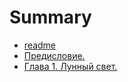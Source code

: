 # Summary

* [readme](README.md)
* [Предисловие.](00_introduction.md)
* [Глава 1. Лунный свет.](01_chapter1.md)

